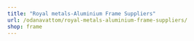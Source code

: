 ```yaml
---
title: "Royal metals-Aluminium Frame Suppliers"
url: /odanavattom/royal-metals-aluminium-frame-suppliers/
shop: frame
---
```

